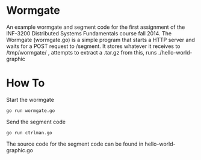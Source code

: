 # Wormgate
An example wormgate and segment code for the first assignment of the INF-3200
Distributed Systems Fundamentals course fall 2014. The Wormgate (wormgate.go) is
a simple program that starts a HTTP server and waits for a POST request to
/segment. It stores whatever it receives to /tmp/wormgate/<random hex string> ,
attempts to extract a .tar.gz from this, runs ./hello-world-graphic

# How To

Start the wormgate

``` 
go run wormgate.go
``` 

Send the segment code

```
go run ctrlman.go
```

The source code for the segment code can be found in hello-world-graphic.go
